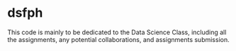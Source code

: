 # dsfph
This code is mainly to be dedicated to the Data Science Class, including all the assignments, any potential collaborations, and assignments submission.
